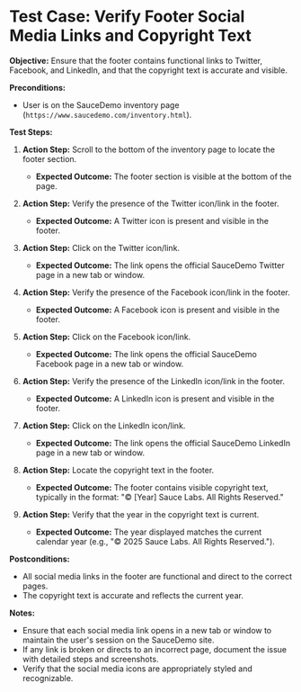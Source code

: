 # Test Case: Verify Footer Social Media Links and Copyright Text

**Objective:** Ensure that the footer contains functional links to Twitter, Facebook, and LinkedIn, and that the copyright text is accurate and visible.

**Preconditions:**

- User is on the SauceDemo inventory page (`https://www.saucedemo.com/inventory.html`).

**Test Steps:**

1. **Action Step:** Scroll to the bottom of the inventory page to locate the footer section.

   - **Expected Outcome:** The footer section is visible at the bottom of the page.

2. **Action Step:** Verify the presence of the Twitter icon/link in the footer.

   - **Expected Outcome:** A Twitter icon is present and visible in the footer.

3. **Action Step:** Click on the Twitter icon/link.

   - **Expected Outcome:** The link opens the official SauceDemo Twitter page in a new tab or window.

4. **Action Step:** Verify the presence of the Facebook icon/link in the footer.

   - **Expected Outcome:** A Facebook icon is present and visible in the footer.

5. **Action Step:** Click on the Facebook icon/link.

   - **Expected Outcome:** The link opens the official SauceDemo Facebook page in a new tab or window.

6. **Action Step:** Verify the presence of the LinkedIn icon/link in the footer.

   - **Expected Outcome:** A LinkedIn icon is present and visible in the footer.

7. **Action Step:** Click on the LinkedIn icon/link.

   - **Expected Outcome:** The link opens the official SauceDemo LinkedIn page in a new tab or window.

8. **Action Step:** Locate the copyright text in the footer.

   - **Expected Outcome:** The footer contains visible copyright text, typically in the format: "© [Year] Sauce Labs. All Rights Reserved."

9. **Action Step:** Verify that the year in the copyright text is current.
   - **Expected Outcome:** The year displayed matches the current calendar year (e.g., "© 2025 Sauce Labs. All Rights Reserved.").

**Postconditions:**

- All social media links in the footer are functional and direct to the correct pages.
- The copyright text is accurate and reflects the current year.

**Notes:**

- Ensure that each social media link opens in a new tab or window to maintain the user's session on the SauceDemo site.
- If any link is broken or directs to an incorrect page, document the issue with detailed steps and screenshots.
- Verify that the social media icons are appropriately styled and recognizable.
